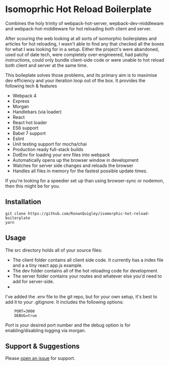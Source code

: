 # Isomoprhic Hot Reload Boilerplate

Combines the holy trinity of webpack-hot-server, wepback-dev-middleware and webpack-hot-middleware for hot reloading both client and server.

After scouring the web looking at all sorts of isomorphic boilerplates and articles for hot reloading, I wasn't able to find any that checked all the boxes for what I was looking for in a setup. Either the project's were abandoned, used out of date tech, were completely over-engineered, had patchy instructions, could only bundle client-side code or were unable to hot reload both client and server at the same time. 

This boileplate solves those problems, and its primary aim is to maximise dev efficiency and your iteration loop out of the box. It provides the following tech & features

- Webpack 4
- Express 
- Morgan
- Handlebars (via loader)
- React 
- React hot loader
- ES6 support
- Babel 7 support
- Eslint
- Unit testing support for mocha/chai
- Production ready full-stack builds
- DotEnv for loading your env files into webpack
- Automatically opens up the browser window in development
- Watches for server side changes and reloads the browser
- Handles all files in memory for the fastest possible update times.

If you're looking for a speedier set up than using browser-sync or nodemon, then this might be for you.

## Installation

```
git clone https://github.com/RonanQuigley/isomorphic-hot-reload-boilerplate
yarn
```

## Usage

The src directory holds all of your source files:

- The client folder contains all client side code. It currently has a index file and a a tiny react app.js example.
- The dev folder contains all of the hot reloading code for development.
- The server folder contains your routes and whatever else you'd need to add for server-side.
- 

I've added the .env file to the git repo, but for your own setup, it's best to add it to your .gitignore. It includes the following options: 

```
    PORT=3000
    DEBUG=true 
```

Port is your desired port number and the debug option is for enabling/disabling logging via morgan.

## Support & Suggestions

Please [open an issue](https://github.com/RonanQuigley/isomorphic-hot-reload-boilerplate/issues) for support.
